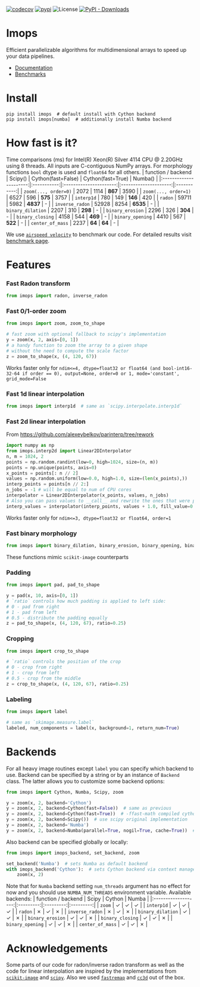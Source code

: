 [![codecov](https://codecov.io/gh/neuro-ml/imops/branch/master/graph/badge.svg)](https://codecov.io/gh/neuro-ml/imops)
[![pypi](https://img.shields.io/pypi/v/imops?logo=pypi&label=PyPi)](https://pypi.org/project/imops/)
![License](https://img.shields.io/github/license/neuro-ml/imops)
[![PyPI - Downloads](https://img.shields.io/pypi/dm/imops)](https://pypi.org/project/imops/)

# Imops

Efficient parallelizable algorithms for multidimensional arrays to speed up your data pipelines.
- [Documentation](https://neuro-ml.github.io/imops/)
- [Benchmarks](https://neuro-ml.github.io/imops/benchmarks/)

# Install

```shell
pip install imops  # default install with Cython backend
pip install imops[numba]  # additionally install Numba backend
```

# How fast is it?

Time comparisons (ms) for Intel(R) Xeon(R) Silver 4114 CPU @ 2.20GHz using 8 threads. All inputs are C-contiguous NumPy arrays. For morphology functions `bool` dtype is used and `float64` for all others.
| function / backend   |  Scipy()  |  Cython(fast=False)  |  Cython(fast=True)  |  Numba()  |
|:----------------------:|:-----------:|:----------------------:|:---------------------:|:-----------:|
| `zoom(..., order=0)` |   2072    |         1114         |         **867**         |   3590    |
| `zoom(..., order=1)` |   6527    |         596          |         **575**         |   3757    |
| `interp1d`           |    780    |         149          |         **146**         |    420    |
| `radon`              |   59711   |         5982         |        **4837**         |      -     |
| `inverse_radon`      |   52928   |         8254         |        **6535**         |         -  |
| `binary_dilation`    |   2207    |         310          |         **298**         |        -   |
| `binary_erosion`     |   2296    |         326          |         **304**         |        -   |
| `binary_closing`     |   4158    |         544          |         **469**         |        -   |
| `binary_opening`     |   4410    |         567          |         **522**         |        -   |
| `center_of_mass`     |   2237    |          **64**          |         **64**          |        -   |

We use [`airspeed velocity`](https://asv.readthedocs.io/en/stable/) to benchmark our code. For detailed results visit [benchmark page](https://neuro-ml.github.io/imops/benchmarks/).

# Features

### Fast Radon transform

```python
from imops import radon, inverse_radon
```

### Fast 0/1-order zoom

```python
from imops import zoom, zoom_to_shape

# fast zoom with optional fallback to scipy's implementation
y = zoom(x, 2, axis=[0, 1])
# a handy function to zoom the array to a given shape 
# without the need to compute the scale factor
z = zoom_to_shape(x, (4, 120, 67))
```
Works faster only for `ndim<=4, dtype=float32 or float64 (and bool-int16-32-64 if order == 0), output=None, order=0 or 1, mode='constant', grid_mode=False`
### Fast 1d linear interpolation

```python
from imops import interp1d  # same as `scipy.interpolate.interp1d`
```

### Fast 2d linear interpolation
From https://github.com/alexeybelkov/parinterp/tree/rework
```python
import numpy as np
from imops.interp2d import Linear2DInterpolator
n, m = 1024, 2
points = np.random.randint(low=0, high=1024, size=(n, m))
points = np.unique(points, axis=0)
x_points = points[: n // 2]
values = np.random.uniform(low=0.0, high=1.0, size=(len(x_points),))
interp_points = points[n // 2:]
n_jobs = -1 # will be equal to num of CPU cores
interpolator = Linear2DInterpolator(x_points, values, n_jobs)
# Also you can pass values to __call__ and rewrite the ones that were passed to __init__
interp_values = interpolator(interp_points, values + 1.0, fill_value=0.0)
```

Works faster only for `ndim<=3, dtype=float32 or float64, order=1`
### Fast binary morphology

```python
from imops import binary_dilation, binary_erosion, binary_opening, binary_closing
```
These functions mimic `scikit-image` counterparts
### Padding

```python
from imops import pad, pad_to_shape

y = pad(x, 10, axis=[0, 1])
# `ratio` controls how much padding is applied to left side:
# 0 - pad from right
# 1 - pad from left
# 0.5 - distribute the padding equally
z = pad_to_shape(x, (4, 120, 67), ratio=0.25)
```

### Cropping

```python
from imops import crop_to_shape

# `ratio` controls the position of the crop
# 0 - crop from right
# 1 - crop from left
# 0.5 - crop from the middle
z = crop_to_shape(x, (4, 120, 67), ratio=0.25)
```

### Labeling

```python
from imops import label

# same as `skimage.measure.label`
labeled, num_components = label(x, background=1, return_num=True)
```

# Backends
For all heavy image routines except `label` you can specify which backend to use. Backend can be specified by a string or by an instance of `Backend` class. The latter allows you to customize some backend options:
```python
from imops import Cython, Numba, Scipy, zoom

y = zoom(x, 2, backend='Cython')
y = zoom(x, 2, backend=Cython(fast=False))  # same as previous
y = zoom(x, 2, backend=Cython(fast=True))  # -ffast-math compiled cython backend
y = zoom(x, 2, backend=Scipy())  # use scipy original implementation
y = zoom(x, 2, backend='Numba')
y = zoom(x, 2, backend=Numba(parallel=True, nogil=True, cache=True))  # same as previous
```
Also backend can be specified globally or locally:
```python
from imops import imops_backend, set_backend, zoom

set_backend('Numba')  # sets Numba as default backend
with imops_backend('Cython'):  # sets Cython backend via context manager
    zoom(x, 2)
```
Note that for `Numba` backend setting `num_threads` argument has no effect for now and you should use `NUMBA_NUM_THREADS` environment variable.
Available backends:
|         function / backend            | Scipy   | Cython  | Numba   |
|:-------------------:|:---------:|:---------:|:---------:|
| `zoom`            | &check; | &check; | &check; |
| `interp1d`        | &check; | &check; | &check; |
| `radon`           | &cross; | &check; | &cross; |
| `inverse_radon`   | &cross; | &check; | &cross; |
| `binary_dilation` | &check; | &check; | &cross; |
| `binary_erosion`  | &check; | &check; | &cross; |
| `binary_closing`  | &check; | &check; | &cross; |
| `binary_opening`  | &check; | &check; | &cross; |
| `center_of_mass`  | &check; | &check; | &cross; |

# Acknowledgements

Some parts of our code for radon/inverse radon transform as well as the code for linear interpolation are inspired by
the implementations from [`scikit-image`](https://github.com/scikit-image/scikit-image) and [`scipy`](https://github.com/scipy/scipy).
Also we used [`fastremap`](https://github.com/seung-lab/fastremap) and [`cc3d`](https://github.com/seung-lab/connected-components-3d) out of the box.
